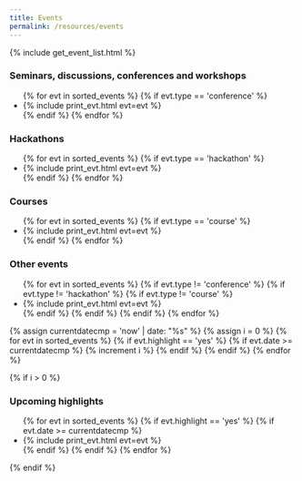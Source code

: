 ```yaml
---
title: Events
permalink: /resources/events
---
```


{% include get_event_list.html %}

### Seminars, discussions, conferences and workshops
<ul>
  {% for evt in sorted_events %}
     {% if evt.type == 'conference' %}
     <li> {% include print_evt.html evt=evt %} </li>
     {% endif %}
  {% endfor %}
</ul>


### Hackathons
<ul>
  {% for evt in sorted_events %}
     {% if evt.type == 'hackathon' %}
     <li> {% include print_evt.html evt=evt %} </li>
     {% endif %}
  {% endfor %}
</ul>

### Courses
<ul>
  {% for evt in sorted_events %}
     {% if evt.type == 'course' %}
     <li> {% include print_evt.html evt=evt %} </li>
     {% endif %}
  {% endfor %}
</ul>

### Other events

<ul>
  {% for evt in sorted_events %}
     {% if evt.type != 'conference' %}
     {% if evt.type != 'hackathon' %}
     {% if evt.type != 'course' %}
     <li> {% include print_evt.html evt=evt %} </li>
     {% endif %}
     {% endif %}
     {% endif %}
  {% endfor %}
</ul>


{% assign currentdatecmp = 'now' | date: "%s" %}
{% assign i = 0 %}
{% for evt in sorted_events %}
   {% if evt.highlight == 'yes' %}
   {% if evt.date >= currentdatecmp %} 
    {% increment i %}
   {% endif %}
   {% endif %}
{% endfor %}

{% if i > 0 %}
### Upcoming highlights
<ul>
  {% for evt in sorted_events %}
     {% if evt.highlight == 'yes' %}
     {% if evt.date >= currentdatecmp %} 
       <li> {% include print_evt.html evt=evt %} </li>
     {% endif %}
     {% endif %}
  {% endfor %}
</ul>
{% endif %}

